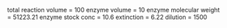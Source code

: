 total reaction volume = 100
enzyme volume = 10
enzyme molecular weight = 51223.21
enzyme stock conc = 10.6
extinction = 6.22
dilution = 1500


